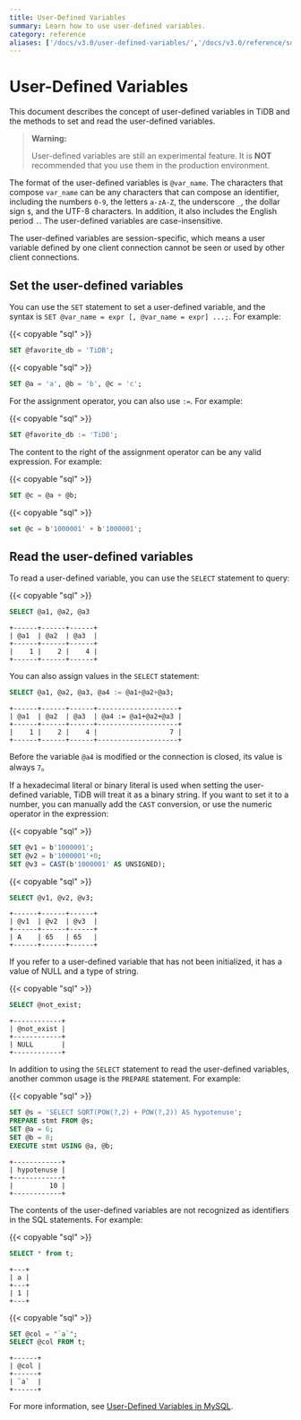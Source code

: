 ```yaml
---
title: User-Defined Variables
summary: Learn how to use user-defined variables.
category: reference
aliases: ['/docs/v3.0/user-defined-variables/','/docs/v3.0/reference/sql/language-structure/user-defined-variables/','/docs/sql/user-defined-variables/']
---
```


# User-Defined Variables

This document describes the concept of user-defined variables in TiDB and the methods to set and read the user-defined variables.

> **Warning:**
>
> User-defined variables are still an experimental feature. It is **NOT** recommended that you use them in the production environment.

The format of the user-defined variables is `@var_name`. The characters that compose `var_name` can be any characters that can compose an identifier, including the numbers `0-9`, the letters `a-zA-Z`, the underscore `_`, the dollar sign `$`, and the UTF-8 characters. In addition, it also includes the English period `.`. The user-defined variables are case-insensitive.

The user-defined variables are session-specific, which means a user variable defined by one client connection cannot be seen or used by other client connections.

## Set the user-defined variables

You can use the `SET` statement to set a user-defined variable, and the syntax is `SET @var_name = expr [, @var_name = expr] ...;`. For example:

{{< copyable "sql" >}}

```sql
SET @favorite_db = 'TiDB';
```

{{< copyable "sql" >}}

```sql
SET @a = 'a', @b = 'b', @c = 'c';
```

For the assignment operator, you can also use `:=`. For example:

{{< copyable "sql" >}}

```sql
SET @favorite_db := 'TiDB';
```

The content to the right of the assignment operator can be any valid expression. For example:

{{< copyable "sql" >}}

```sql
SET @c = @a + @b;
```

{{< copyable "sql" >}}

```sql
set @c = b'1000001' + b'1000001';
```

## Read the user-defined variables

To read a user-defined variable, you can use the `SELECT` statement to query:

{{< copyable "sql" >}}

```sql
SELECT @a1, @a2, @a3
```

```
+------+------+------+
| @a1  | @a2  | @a3  |
+------+------+------+
|    1 |    2 |    4 |
+------+------+------+
```

You can also assign values in the `SELECT` statement:

```sql
SELECT @a1, @a2, @a3, @a4 := @a1+@a2+@a3;
```

```
+------+------+------+--------------------+
| @a1  | @a2  | @a3  | @a4 := @a1+@a2+@a3 |
+------+------+------+--------------------+
|    1 |    2 |    4 |                  7 |
+------+------+------+--------------------+
```

Before the variable `@a4` is modified or the connection is closed, its value is always `7`。

If a hexadecimal literal or binary literal is used when setting the user-defined variable, TiDB will treat it as a binary string. If you want to set it to a number, you can manually add the `CAST` conversion, or use the numeric operator in the expression:

{{< copyable "sql" >}}

```sql
SET @v1 = b'1000001';
SET @v2 = b'1000001'+0;
SET @v3 = CAST(b'1000001' AS UNSIGNED);
```

{{< copyable "sql" >}}

```sql
SELECT @v1, @v2, @v3;
```

```
+------+------+------+
| @v1  | @v2  | @v3  |
+------+------+------+
| A    | 65   | 65   |
+------+------+------+
```

If you refer to a user-defined variable that has not been initialized, it has a value of NULL and a type of string.

{{< copyable "sql" >}}

```sql
SELECT @not_exist;
```

```
+------------+
| @not_exist |
+------------+
| NULL       |
+------------+
```

In addition to using the `SELECT` statement to read the user-defined variables, another common usage is the `PREPARE` statement. For example:

{{< copyable "sql" >}}

```sql
SET @s = 'SELECT SQRT(POW(?,2) + POW(?,2)) AS hypotenuse';
PREPARE stmt FROM @s;
SET @a = 6;
SET @b = 8;
EXECUTE stmt USING @a, @b;
```

```
+------------+
| hypotenuse |
+------------+
|         10 |
+------------+
```

The contents of the user-defined variables are not recognized as identifiers in the SQL statements. For example:

{{< copyable "sql" >}}

```sql
SELECT * from t;
```

```
+---+
| a |
+---+
| 1 |
+---+
```

{{< copyable "sql" >}}

```sql
SET @col = "`a`";
SELECT @col FROM t;
```

```
+------+
| @col |
+------+
| `a`  |
+------+
```

For more information, see [User-Defined Variables in MySQL](https://dev.mysql.com/doc/refman/5.7/en/user-variables.html).
